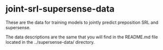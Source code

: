 # joint-srl-supersense-data

These are the data for training models to jointly predict preposition SRL and supersense.

The data descriptions are the same that you will find in the README.md file located in the ../supersense-data/ directory.